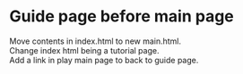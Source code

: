 # Guide page before main page    
Move contents in index.html to new main.html.    
Change index html being a tutorial page.   
Add a link in play main page to back to guide page.   

